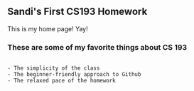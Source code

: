 ## Sandi's First CS193 Homework

This is my home page! Yay!

### These are some of my favorite things about CS 193

```

- The simplicity of the class
- The beginner-friendly approach to Github
- The relaxed pace of the homework

```
